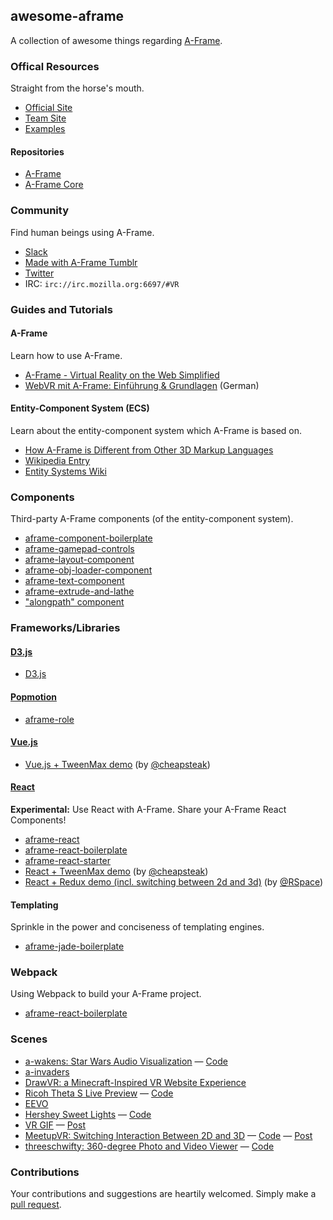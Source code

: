 ## awesome-aframe

A collection of awesome things regarding [A-Frame](https://github.com/aframevr/aframe).

### Offical Resources

Straight from the horse's mouth.

- [Official Site](https://aframe.io)
- [Team Site](http://mozvr.com)
- [Examples](https://aframe.io/examples/)

#### Repositories

- [A-Frame](https://github.com/aframevr/aframe)
- [A-Frame Core](https://github.com/aframevr/aframe-core)

### Community

Find human beings using A-Frame.

- [Slack](http://aframevr-slack.herokuapp.com/)
- [Made with A-Frame Tumblr](http://aframevr.tumblr.com/)
- [Twitter](https://twitter.com/aframevr)
- IRC: `irc://irc.mozilla.org:6697/#VR`

### Guides and Tutorials

#### A-Frame

Learn how to use A-Frame.

- [A-Frame - Virtual Reality on the Web Simplified](http://ngokevin.com/blog/aframe)
- [WebVR mit A-Frame: Einführung & Grundlagen](http://thevrjump.com/de/aframe-grundlagen) (German)

#### Entity-Component System (ECS)

Learn about the entity-component system which A-Frame is based on.

- [How A-Frame is Different from Other 3D Markup Languages](http://ngokevin.com/blog/aframe-vs-3dml/)
- [Wikipedia Entry](https://en.wikipedia.org/wiki/Entity_component_system)
- [Entity Systems Wiki](http://entity-systems.wikidot.com/)

### Components

Third-party A-Frame components (of the entity-component system).

- [aframe-component-boilerplate](https://github.com/ngokevin/aframe-component-boilerplate)
- [aframe-gamepad-controls](https://github.com/donmccurdy/aframe-gamepad-controls)
- [aframe-layout-component](https://github.com/ngokevin/aframe-layout-component)
- [aframe-obj-loader-component](https://github.com/donmccurdy/aframe-obj-loader-component)
- [aframe-text-component](https://github.com/ngokevin/aframe-text-component)
- [aframe-extrude-and-lathe](https://github.com/JosePedroDias/aframe-extrude-and-lathe)
- ["alongpath" component](https://jsbin.com/dasefeh/edit?html,output)

### Frameworks/Libraries

#### [D3.js](http://d3js.org/)

- [D3.js](http://blockbuilder.org/enjalot/1fd196cd99f8d58a56d3)

#### [Popmotion](https://github.com/Popmotion/popmotion)

- [aframe-role](https://github.com/Popmotion/aframe-role)

#### [Vue.js](https://github.com/vuejs/vue/)

- [Vue.js + TweenMax demo](http://codepen.io/cheapsteak/pen/dGXZjx?editors=101) (by [@cheapsteak])

#### [React](https://github.com/facebook/react)

**Experimental:** Use React with A-Frame. Share your A-Frame React Components!

- [aframe-react](https://github.com/ngokevin/aframe-react)
- [aframe-react-boilerplate](https://github.com/ngokevin/aframe-react-boilerplate)
- [aframe-react-starter](https://github.com/fouad/aframe-react-starter)
- [React + TweenMax demo](http://codepen.io/cheapsteak/pen/pgbdGa?editors=001) (by [@cheapsteak])
- [React + Redux demo (incl. switching between 2d and 3d)](https://github.com/RSpace/aframe-meetup-example) (by [@RSpace])

#### Templating

Sprinkle in the power and conciseness of templating engines.

- [aframe-jade-boilerplate](https://github.com/KevinGrandon/aframe-jade-boilerplate)

### Webpack

Using Webpack to build your A-Frame project.

- [aframe-react-boilerplate](https://github.com/ngokevin/aframe-react-boilerplate)

### Scenes

- [a-wakens: Star Wars Audio Visualization](https://ngokevin.github.com/a-wakens) &mdash; [Code](https://github.com/ngokevin/a-wakens)
- [a-invaders](https://github.com/dmarcos/a-invaders)
- [DrawVR: a Minecraft-Inspired VR Website Experience](http://drawvr.com/)
- [Ricoh Theta S Live Preview](https://gtk2k.github.io/aframe_theta_s_live_preview/livepreview.html) &mdash; [Code](https://github.com/gtk2k/gtk2k.github.io/tree/master/aframe_theta_s_live_preview)
- [EEVO](http://mhansen-dev.eevo.nyc/)
- [Hershey Sweet Lights](https://htmlpreview.github.io/?https://github.com/davexoxide/sweet-lights/blob/master/index.html) &mdash; [Code](https://github.com/davexoxide/sweet-lights/)
- [VR GIF](http://x627.com/vr-gif/) &mdash; [Post](http://x627.com/a-frame-is-awesome/)
- [MeetupVR: Switching Interaction Between 2D and 3D](http://immersionftw.com/meetup-vr) &mdash; [Code](https://github.com/RSpace/aframe-meetup-example) &mdash; [Post](https://medium.com/immersion-for-the-win/hands-on-with-virtual-reality-using-a-frame-react-and-redux-bc66240834f7)
- [threeschwifty: 360-degree Photo and Video Viewer](https://ngokevin.github.com/threeschwifty) &mdash; [Code](https://github.com/ngokevin/threeschwifty)

### Contributions

Your contributions and suggestions are heartily welcomed. Simply make a [pull request](https://github.com/aframevr/awesome-aframe/edit/master/README.md).

[@cheapsteak]: https://github.com/cheapsteak/
[@RSpace]: https://github.com/RSpace/
